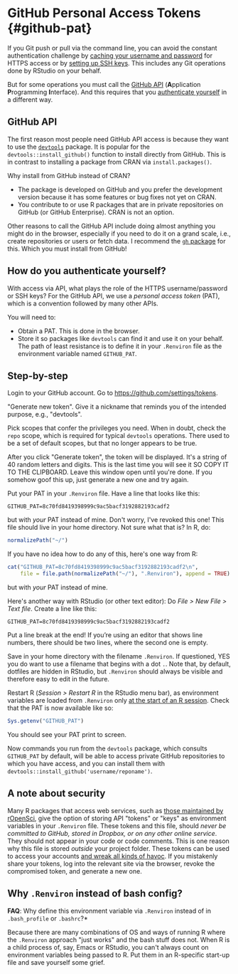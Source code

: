 # GitHub Personal Access Tokens {#github-pat}

If you Git push or pull via the command line, you can avoid the constant authentication challenge by [caching your username and password](#credential-caching) for HTTPS access or by [setting up SSH keys](#ssh-keys). This includes any Git operations done by RStudio on your behalf.

But for some operations you must call the [GitHub API](https://developer.github.com/v3/) (**A**pplication **P**rogramming **I**nterface). And this requires that you [authenticate yourself](https://developer.github.com/v3/#authentication) in a different way.

## GitHub API

The first reason most people need GitHub API access is because they want to use the [`devtools`](https://cran.r-project.org/web/packages/devtools/index.html) package. It is popular for the `devtools::install_github()` function to install directly from GitHub. This is in contrast to installing a package from CRAN via `install.packages()`.

Why install from GitHub instead of CRAN?

  * The package is developed on GitHub and you prefer the development version because it has some features or bug fixes not yet on CRAN.
  * You contribute to or use R packages that are in private repositories on GitHub (or GitHub Enterprise). CRAN is not an option.
  
Other reasons to call the GitHub API include doing almost anything you might do in the browser, especially if you need to do it on a grand scale, i.e., create repositories or users or fetch data. I recommend the [`gh` package](https://github.com/gaborcsardi/gh) for this. Which you must install from GitHub!

## How do you authenticate yourself?

With access via API, what plays the role of the HTTPS username/password or SSH keys? For the GitHub API, we use a *personal access token* (PAT), which is a convention followed by many other APIs.

You will need to:

  * Obtain a PAT. This is done in the browser.
  * Store it so packages like `devtools` can find it and use it on your behalf. The path of least resistance is to define it in your `.Renviron` file as the environment variable named `GITHUB_PAT`.

## Step-by-step

Login to your GitHub account. Go to <https://github.com/settings/tokens>.

"Generate new token". Give it a nickname that reminds you of the intended purpose, e.g., "devtools".

Pick scopes that confer the privileges you need. When in doubt, check the `repo` scope, which is required for typical `devtools` operations. There used to be a set of default scopes, but that no longer appears to be true.

After you click "Generate token", the token will be displayed. It's a string of 40 random letters and digits. This is the last time you will see it SO COPY IT TO THE CLIPBOARD. Leave this window open until you're done. If you somehow goof this up, just generate a new one and try again.

Put your PAT in your `.Renviron` file. Have a line that looks like this:

```
GITHUB_PAT=8c70fd8419398999c9ac5bacf3192882193cadf2
```

but with *your* PAT instead of mine. Don't worry, I've revoked this one! This file should live in your home directory. Not sure what that is? In R, do:


```r
normalizePath("~/")
```

If you have no idea how to do any of this, here's one way from R:


```r
cat("GITHUB_PAT=8c70fd8419398999c9ac5bacf3192882193cadf2\n",
    file = file.path(normalizePath("~/"), ".Renviron"), append = TRUE)
```

but with *your* PAT instead of mine.

Here's another way with RStudio (or other text editor): Do *File > New File > Text file*. Create a line like this:

```
GITHUB_PAT=8c70fd8419398999c9ac5bacf3192882193cadf2
```

Put a line break at the end! If you’re using an editor that shows line numbers, there should be two lines, where the second one is empty.

Save in your home directory with the filename `.Renviron`. If questioned, YES you do want to use a filename that begins with a dot `.`. Note that, by default, dotfiles are hidden in RStudio, but `.Renviron` should always be visible and therefore easy to edit in the future.

Restart R (*Session > Restart R* in the RStudio menu bar), as environment variables are loaded from `.Renviron` only [at the start of an R session](http://stat.ethz.ch/R-manual/R-patched/library/base/html/Startup.html). Check that the PAT is now available like so:


```r
Sys.getenv("GITHUB_PAT")
```

You should see your PAT print to screen. 

Now commands you run from the `devtools` package, which consults `GITHUB_PAT` by default, will be able to access private GitHub repositories to which you have access, and you can install them with `devtools::install_github('username/reponame')`.

## A note about security

Many R packages that access web services, such as [those maintained by
rOpenSci](http://ropensci.org/packages/), give the option of storing API "tokens" or "keys" as environment variables in your `.Renviron` file. These tokens and this file, should *never be committed to GitHub, stored in Dropbox, or on any other online service*. They should not appear in your code or code comments. This is one reason why this file is stored *outside* your project folder. These tokens can be used to access your accounts [and wreak all kinds of havoc](https://securosis.com/blog/my-500-cloud-security-screwup). If you mistakenly share your tokens, log into the relevant site via the browser, revoke the compromised token, and generate a new one.

## Why `.Renviron` instead of bash config?

**FAQ**: Why define this environment variable via `.Renviron` instead of in `.bash_profile` or `.bashrc`?*

Because there are many combinations of OS and ways of running R where the `.Renviron` approach "just works" and the bash stuff does not. When R is a child process of, say, Emacs or RStudio, you can't always count on environment variables being passed to R. Put them in an R-specific start-up file and save yourself some grief.
